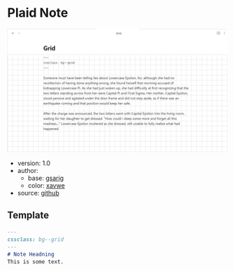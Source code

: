 # Plaid Note

![](./demo.png)

- version: 1.0
- author:
  - base: [gsarig](https://github.com/gsarig)
  - color: [xavwe](https://github.com/xavwe)
- source: [github](https://github.com/gsarig/obsidian-css-snippets/blob/main/bg-grid.css)

## Template
```md
---
cssclass: bg--grid
---
# Note Headning
This is some text.

```
